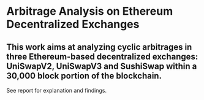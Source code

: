 # Arbitrage Analysis on Ethereum Decentralized Exchanges

This work aims at analyzing cyclic arbitrages in three Ethereum-based decentralized exchanges: UniSwapV2, UniSwapV3 and SushiSwap within a 30,000 block portion of the blockchain.
-
See report for explanation and findings.
